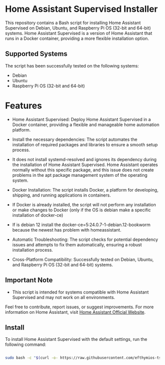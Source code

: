 # Home Assistant Supervised Installer

This repository contains a Bash script for installing Home Assistant Supervised on Debian, Ubuntu, and Raspberry Pi OS (32-bit and 64-bit) systems. Home Assistant Supervised is a version of Home Assistant that runs in a Docker container, providing a more flexible installation option.

## Supported Systems

The script has been successfully tested on the following systems:
- Debian
- Ubuntu
- Raspberry Pi OS (32-bit and 64-bit)

# Features
- Home Assistant Supervised: Deploy Home Assistant Supervised in a Docker container, providing a flexible and manageable home automation platform.

- Install the necessary dependencies: The script automates the installation of required packages and libraries to ensure a smooth setup process.

- It does not install systemd-resolved and ignores its dependency during the installation of Home Assistant Supervised. Home Assistant operates normally without this specific package, and this issue does not create problems in the apt package management system of the operating system.

- Docker Installation: The script installs Docker, a platform for developing, shipping, and running applications in containers.

- If Docker is already installed, the script will not perform any installation or make changes to Docker (only if the OS is debian make a specific installation of docker-ce)

- If is debian 12 install the docker-ce=5:24.0.7-1-debian.12-bookworm because the newest has problem with homeassistant.

- Automatic Troubleshooting: The script checks for potential dependency issues and attempts to fix them automatically, ensuring a robust installation process.

- Cross-Platform Compatibility: Successfully tested on Debian, Ubuntu, and Raspberry Pi OS (32-bit and 64-bit) systems.

## Important Note

- This script is intended for systems compatible with Home Assistant Supervised and may not work on all environments.

Feel free to contribute, report issues, or suggest improvements. For more information on Home Assistant, visit [Home Assistant Official Website](https://www.home-assistant.io/).

## Install

To install Home Assistant Supervised with the default settings, run the following command:

```bash

sudo bash -c "$(curl -o- https://raw.githubusercontent.com/efthymios-tserepas/homeassistant_supervised/main/ha.sh)"

